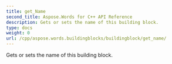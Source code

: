 ```yaml
---
title: get_Name
second_title: Aspose.Words for C++ API Reference
description: Gets or sets the name of this building block. 
type: docs
weight: 0
url: /cpp/aspose.words.buildingblocks/buildingblock/get_name/
---
```


Gets or sets the name of this building block. 

